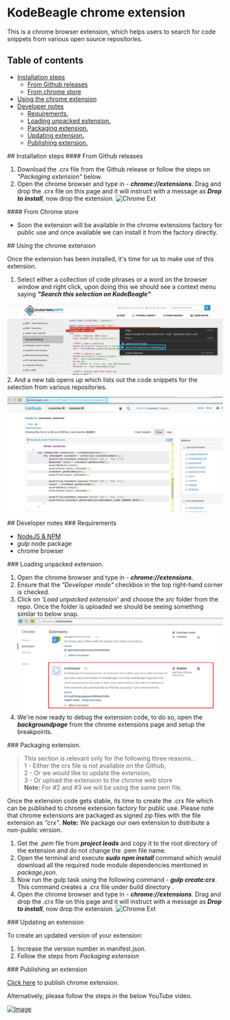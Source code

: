 # KodeBeagle chrome extension
This is a chrome browser extension, which helps users to search for code snippets from various open source repositories.
## Table of contents
* [Installation steps](#installation-steps)
    *  [From Github releases](#from-github-releases)
    *  [From chrome store](#from-chrome-store)
* [Using the chrome extension](#using-chrome-ext)
* [Developer notes](#dev-notes)
    * [Requirements.](#requirements)
    * [Loading unpacked extension.](#load-unpacked-ext)
    * [Packaging extension.](#packaging-ext)
    * [Updating extension.](#update-ext)
    * [Publishing extension.](#publish-ext)

<a id="installation-steps">
## Installation steps
<a>

<a id="from-github-releases">
#### From Github releases
<a>

1. Download the .crx file from the Github release or follow the steps on _"Packaging extension"_ below.
2. Open the chrome browser and type in - _**chrome://extensions**_. Drag and drop the .crx file on this page and it will instruct with a message as _**Drop to install**_,  now drop the extension.
![Chrome Ext](http://chrome-extension-downloader.com/images/chrome-extensions-drop.png)

<a id="from-chrome-store">
#### From Chrome store
<a>

- Soon the extension will be available in the chrome extensions factory for public use and once available we can install it from the factory directly.

<a id="using-chrome-ext">
## Using the chrome extension
<a>

Once the extension has been installed, it's time for us to make use of this extension.

1. Select either a collection of code phrases or a word on the browser window and right click, upon doing this we should see a context menu saying _**"Search this selection on KodeBeagle"**_

![](https://github.com/PrashanthAmbure/KodeBeagle/blob/chrome_ext/plugins/chrome/screenshots/Screen-2.png)
2. And a new tab opens up which lists out the code snippets for the selection from various repositories.

![](https://github.com/PrashanthAmbure/KodeBeagle/blob/chrome_ext/plugins/chrome/screenshots/Screen-3.png)

<a id="dev-notes">
## Developer notes
<a>

<a id="requirements">
### Requirements
<a>

* [NodeJS & NPM](http://nodejs.org/download)
* _gulp_ node package
* chrome browser

<a id="load-unpacked-ext">
### Loading unpacked extension.
<a>

1. Open the chrome browser and type in - _**chrome://extensions**_.
2. Ensure that the _"Developer mode"_ checkbox in the top right-hand corner is checked.
3. Click on _'Load unpacked extension'_ and choose the _src_ folder from the repo. Once the folder is uploaded we should be seeing something similar to below snap.
![](https://github.com/PrashanthAmbure/KodeBeagle/blob/chrome_ext/plugins/chrome/screenshots/Screen-4.png)
4. We're now ready to debug the extension code, to do so, open the _**backgroundpage**_ from the chrome extensions page and setup the breakpoints.  

<a id="packaging-ext">
### Packaging extension.
<a>

> This section is relevant only for the following three reasons...              
> 1 - Either the crx file is not available on the Github,   
> 2 - Or we would like to update the extension,     
> 3 - Or upload the extension to the chrome web store  
> **Note:** For #2 and #3 we will be using the same pem file.

Once the extension code gets stable, its time to create the .crx file which can be published to chrome extension factory for public use. Please note that chrome extensions are packaged as signed zip files with the file extension as _"crx"_.
**Note:** We package our own extension to distribute a non-public version.
1. Get the _.pem_ file from **_project leads_** and copy it to the root directory of the extension and do not change the .pem file name.
2. Open the terminal and execute _**sudo npm install**_ command which would download all the required node module dependencies mentioned in _package.json_.
3. Now run the gulp task using the following command - _**gulp create:crx**_. This command creates a .crx file under build directory .
4. Open the chrome browser and type in - _**chrome://extensions**_. Drag and drop the .crx file on this page and it will instruct with a message as _**Drop to install**_, now drop the extension.
![Chrome Ext](http://chrome-extension-downloader.com/images/chrome-extensions-drop.png)

<a id="updating-ext">
### Updating an extension
<a>

To create an updated version of your extension:
1. Increase the version number in manifest.json.
2. Follow the steps from _Packaging extension_

<a id="publish-ext">
### Publishing an extension
<a>

[Click here](https://developer.chrome.com/webstore/publish) to publish chrome extension.

Alternatively, please follow the steps in the below YouTube video.

[![Image](http://img.youtube.com/vi/Gn_jlvkHTnM/0.jpg)](https://www.youtube.com/watch?v=Gn_jlvkHTnM)
